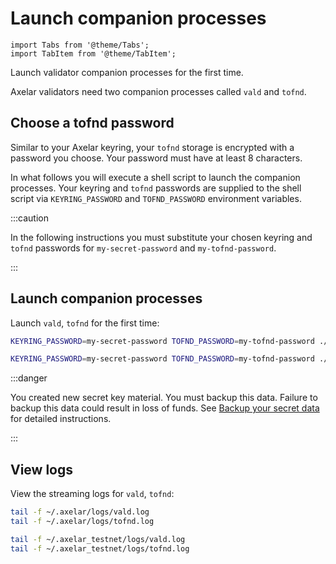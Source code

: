 # Launch companion processes

```mdx-code-block
import Tabs from '@theme/Tabs';
import TabItem from '@theme/TabItem';
```

Launch validator companion processes for the first time.

Axelar validators need two companion processes called `vald` and `tofnd`.

## Choose a tofnd password

Similar to your Axelar keyring, your `tofnd` storage is encrypted with a password you choose. Your password must have at least 8 characters.

In what follows you will execute a shell script to launch the companion processes. Your keyring and `tofnd` passwords are supplied to the shell script via `KEYRING_PASSWORD` and `TOFND_PASSWORD` environment variables.

:::caution

In the following instructions you must substitute your chosen keyring and `tofnd` passwords for `my-secret-password` and `my-tofnd-password`.

:::

## Launch companion processes

Launch `vald`, `tofnd` for the first time:

<Tabs groupId="network">
<TabItem value="mainnet" label="Mainnet" default>

```bash
KEYRING_PASSWORD=my-secret-password TOFND_PASSWORD=my-tofnd-password ./scripts/validator-tools-host.sh -n mainnet
```

</TabItem>
<TabItem value="testnet" label="Testnet">

```bash
KEYRING_PASSWORD=my-secret-password TOFND_PASSWORD=my-tofnd-password ./scripts/validator-tools-host.sh
```

</TabItem>
</Tabs>

:::danger

You created new secret key material. You must backup this data. Failure to backup this data could result in loss of funds. See [Backup your secret data](backup) for detailed instructions.

:::

## View logs

View the streaming logs for `vald`, `tofnd`:

<Tabs groupId="network">
<TabItem value="mainnet" label="Mainnet" default>

```bash
tail -f ~/.axelar/logs/vald.log
tail -f ~/.axelar/logs/tofnd.log
```

</TabItem>
<TabItem value="testnet" label="Testnet">

```bash
tail -f ~/.axelar_testnet/logs/vald.log
tail -f ~/.axelar_testnet/logs/tofnd.log
```

</TabItem>
</Tabs>
